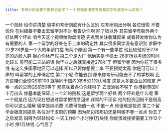 ```yaml
---
title: 考研分刚出要不要转去留学？一个视频讲清楚考研和留学到底有什么区别？
---
```

一个视频
给你讲清楚
留学和考研到底有什么区别
哎考研刚出分啊
各位很慌
不要慌你
在纠结要不要出去留学对不对
我告诉你啊
除了钱以外
其实留学有额外两个好处两个坏处
咱今天这个视频给你盘清楚
先点赞关注收藏起来
或者转发给你认为有需要的人
第一个留学的好处在于上岸的确定性
其实很多同学没有意识到
求职中27岁28岁是一个大的年龄门槛
有两个原因
第一个有一些单位
他比较他对于278岁的适龄人群
担心你休产假
第二个是大厂
他确实是卡硕士
28岁所以考研的时间比较长
有可能二三站的话
你毕业之后就真接近278岁了
但留学呢
因为你花了很多钱
有这么多国家地区可以选择
所以只要你想要上岸
不要预期太高
你是可可以上岸的
叫留学的上岸确定性
第二个呢
你能去到
原来你考研可能去不了的学校啊
比方说咱们全球QS前100
就等同于国内的98521的认可度
这是大多数企业的规定
严格一点的公司QS前50等于
那意味着各位你钱够了
去澳洲钱不够了
你港新英国V 十万出去
你基本能保证上一个21的院校
这是留学两个好处
两个坏处是什么呢
第一个就是花
因为现在想通过留学把钱挣回来
非常的不现实
他的投资回报不是很高
你可以这么理解
留学是纯消费
消费可能值一点
不值一点
他很难是投资
第二个留学会极度的提高
各位对于求职的预期
因为那边按那边还是稍微不卷一点点
你去了之后发现
妈呀为轻轻松松
一天工作8个小时挣1万块钱
你就很难接受需要工作12个小时
挣1万块钱
心气高了
